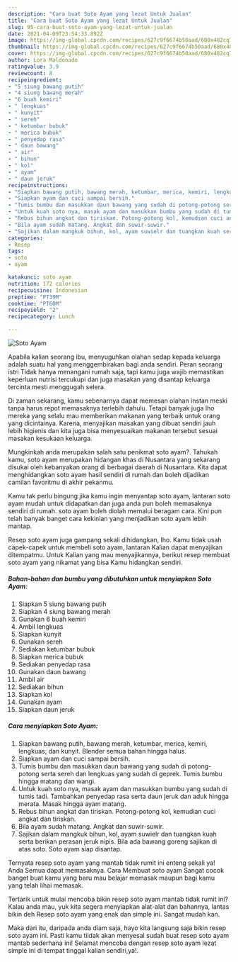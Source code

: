 ```yaml
---
description: "Cara buat Soto Ayam yang lezat Untuk Jualan"
title: "Cara buat Soto Ayam yang lezat Untuk Jualan"
slug: 95-cara-buat-soto-ayam-yang-lezat-untuk-jualan
date: 2021-04-09T23:54:33.892Z
image: https://img-global.cpcdn.com/recipes/627c9f6674b50aad/680x482cq70/soto-ayam-foto-resep-utama.jpg
thumbnail: https://img-global.cpcdn.com/recipes/627c9f6674b50aad/680x482cq70/soto-ayam-foto-resep-utama.jpg
cover: https://img-global.cpcdn.com/recipes/627c9f6674b50aad/680x482cq70/soto-ayam-foto-resep-utama.jpg
author: Lora Maldonado
ratingvalue: 3.9
reviewcount: 8
recipeingredient:
- "5 siung bawang putih"
- "4 siung bawang merah"
- "6 buah kemiri"
- " lengkuas"
- " kunyit"
- " sereh"
- " ketumbar bubuk"
- " merica bubuk"
- " penyedap rasa"
- " daun bawang"
- " air"
- " bihun"
- " kol"
- " ayam"
- " daun jeruk"
recipeinstructions:
- "Siapkan bawang putih, bawang merah, ketumbar, merica, kemiri, lengkuas, dan kunyit. Blender semua bahan hingga halus."
- "Siapkan ayam dan cuci sampai bersih."
- "Tumis bumbu dan masukkan daun bawang yang sudah di potong-potong serta sereh dan lengkuas yang sudah di geprek. Tumis bumbu hingga matang dan wangi."
- "Untuk kuah soto nya, masak ayam dan masukkan bumbu yang sudah di tumis tadi. Tambahkan penyedap rasa serta daun jeruk dan aduk hingga merata. Masak hingga ayam matang."
- "Rebus bihun angkat dan tiriskan. Potong-potong kol, kemudian cuci angkat dan tiriskan."
- "Bila ayam sudah matang. Angkat dan suwir-suwir."
- "Sajikan dalam mangkuk bihun, kol, ayam suwielr dan tuangkan kuah serta berikan perasan jeruk nipis. Bila ada bawang goreng sajikan di atas soto. Soto ayam siap disantap."
categories:
- Resep
tags:
- soto
- ayam

katakunci: soto ayam 
nutrition: 172 calories
recipecuisine: Indonesian
preptime: "PT39M"
cooktime: "PT60M"
recipeyield: "2"
recipecategory: Lunch

---
```



![Soto Ayam](https://img-global.cpcdn.com/recipes/627c9f6674b50aad/680x482cq70/soto-ayam-foto-resep-utama.jpg)

Apabila kalian seorang ibu, menyuguhkan olahan sedap kepada keluarga adalah suatu hal yang menggembirakan bagi anda sendiri. Peran seorang istri Tidak hanya menangani rumah saja, tapi kamu juga wajib memastikan keperluan nutrisi tercukupi dan juga masakan yang disantap keluarga tercinta mesti menggugah selera.

Di zaman  sekarang, kamu sebenarnya dapat memesan olahan instan meski tanpa harus repot memasaknya terlebih dahulu. Tetapi banyak juga lho mereka yang selalu mau memberikan makanan yang terbaik untuk orang yang dicintainya. Karena, menyajikan masakan yang dibuat sendiri jauh lebih higienis dan kita juga bisa menyesuaikan makanan tersebut sesuai masakan kesukaan keluarga. 



Mungkinkah anda merupakan salah satu penikmat soto ayam?. Tahukah kamu, soto ayam merupakan hidangan khas di Nusantara yang sekarang disukai oleh kebanyakan orang di berbagai daerah di Nusantara. Kita dapat menghidangkan soto ayam hasil sendiri di rumah dan boleh dijadikan camilan favoritmu di akhir pekanmu.

Kamu tak perlu bingung jika kamu ingin menyantap soto ayam, lantaran soto ayam mudah untuk didapatkan dan juga anda pun boleh memasaknya sendiri di rumah. soto ayam boleh diolah memalui beragam cara. Kini pun telah banyak banget cara kekinian yang menjadikan soto ayam lebih mantap.

Resep soto ayam juga gampang sekali dihidangkan, lho. Kamu tidak usah capek-capek untuk membeli soto ayam, lantaran Kalian dapat menyajikan ditempatmu. Untuk Kalian yang mau menyajikannya, berikut resep membuat soto ayam yang nikamat yang bisa Kamu hidangkan sendiri.

<!--inarticleads1-->

##### Bahan-bahan dan bumbu yang dibutuhkan untuk menyiapkan Soto Ayam:

1. Siapkan 5 siung bawang putih
1. Siapkan 4 siung bawang merah
1. Gunakan 6 buah kemiri
1. Ambil  lengkuas
1. Siapkan  kunyit
1. Gunakan  sereh
1. Sediakan  ketumbar bubuk
1. Siapkan  merica bubuk
1. Sediakan  penyedap rasa
1. Gunakan  daun bawang
1. Ambil  air
1. Sediakan  bihun
1. Siapkan  kol
1. Gunakan  ayam
1. Siapkan  daun jeruk




<!--inarticleads2-->

##### Cara menyiapkan Soto Ayam:

1. Siapkan bawang putih, bawang merah, ketumbar, merica, kemiri, lengkuas, dan kunyit. Blender semua bahan hingga halus.
1. Siapkan ayam dan cuci sampai bersih.
1. Tumis bumbu dan masukkan daun bawang yang sudah di potong-potong serta sereh dan lengkuas yang sudah di geprek. Tumis bumbu hingga matang dan wangi.
1. Untuk kuah soto nya, masak ayam dan masukkan bumbu yang sudah di tumis tadi. Tambahkan penyedap rasa serta daun jeruk dan aduk hingga merata. Masak hingga ayam matang.
1. Rebus bihun angkat dan tiriskan. Potong-potong kol, kemudian cuci angkat dan tiriskan.
1. Bila ayam sudah matang. Angkat dan suwir-suwir.
1. Sajikan dalam mangkuk bihun, kol, ayam suwielr dan tuangkan kuah serta berikan perasan jeruk nipis. Bila ada bawang goreng sajikan di atas soto. Soto ayam siap disantap.




Ternyata resep soto ayam yang mantab tidak rumit ini enteng sekali ya! Anda Semua dapat memasaknya. Cara Membuat soto ayam Sangat cocok banget buat kamu yang baru mau belajar memasak maupun bagi kamu yang telah lihai memasak.

Tertarik untuk mulai mencoba bikin resep soto ayam mantab tidak rumit ini? Kalau anda mau, yuk kita segera menyiapkan alat-alat dan bahannya, lantas bikin deh Resep soto ayam yang enak dan simple ini. Sangat mudah kan. 

Maka dari itu, daripada anda diam saja, hayo kita langsung saja bikin resep soto ayam ini. Pasti kamu tiidak akan menyesal sudah buat resep soto ayam mantab sederhana ini! Selamat mencoba dengan resep soto ayam lezat simple ini di tempat tinggal kalian sendiri,ya!.

